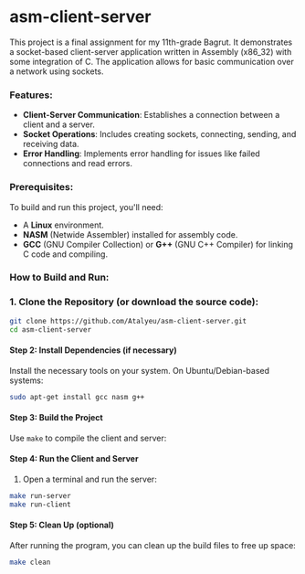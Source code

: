 # asm-client-server

This project is a final assignment for my 11th-grade Bagrut. It demonstrates a socket-based client-server application written in Assembly (x86_32) with some integration of C. The application allows for basic communication over a network using sockets.

### Features:
- **Client-Server Communication**: Establishes a connection between a client and a server.
- **Socket Operations**: Includes creating sockets, connecting, sending, and receiving data.
- **Error Handling**: Implements error handling for issues like failed connections and read errors.

### Prerequisites:
To build and run this project, you'll need:
- A **Linux** environment.
- **NASM** (Netwide Assembler) installed for assembly code.
- **GCC** (GNU Compiler Collection) or **G++** (GNU C++ Compiler) for linking C code and compiling.
  
### How to Build and Run:

### 1. **Clone the Repository** (or download the source code):
   ```bash
   git clone https://github.com/Atalyeu/asm-client-server.git
   cd asm-client-server
```

#### Step 2: Install Dependencies (if necessary)
Install the necessary tools on your system. On Ubuntu/Debian-based systems:
```bash
sudo apt-get install gcc nasm g++
```

#### Step 3: Build the Project
Use `make` to compile the client and server:


#### Step 4: Run the Client and Server
1. Open a terminal and run the server:
```bash
make run-server
make run-client
```


#### Step 5: Clean Up (optional)
After running the program, you can clean up the build files to free up space:
```bash
make clean
```
